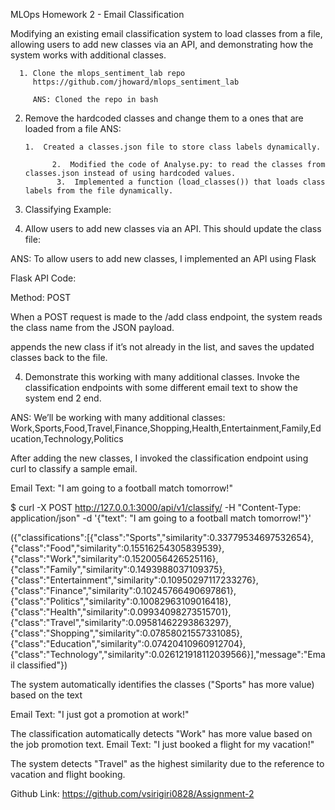MLOps Homework 2 - Email Classification


Modifying an existing email classification system to load classes from a file, allowing users to add new classes via an API, and demonstrating how the system works with additional classes.

      1. Clone the mlops_sentiment_lab repo
         https://github.com/jhoward/mlops_sentiment_lab

         ANS: Cloned the repo in bash

2. Remove the hardcoded classes and change them to a ones that are loaded from a file
ANS:  

       1.  Created a classes.json file to store class labels dynamically. 
 
             2.  Modified the code of Analyse.py: to read the classes from classes.json instead of using hardcoded values. 
              3.  Implemented a function (load_classes()) that loads class labels from the file dynamically.

 

4. Classifying Example:
 
3. Allow users to add new classes via an API. This should update the class file:

ANS: To allow users to add new classes, I implemented an API using Flask

Flask API Code:

 
 

Method: POST

When a POST request is made to the /add class endpoint, the system reads the class name from the JSON payload.

 




appends the new class if it’s not already in the list, and saves the updated classes back to the file.
 

4. Demonstrate this working with many additional classes. Invoke the
classification endpoints with some different email text to show the system
end 2 end.

ANS: We’ll be working with many additional classes:
Work,Sports,Food,Travel,Finance,Shopping,Health,Entertainment,Family,Education,Technology,Politics
 

After adding the new classes, I invoked the classification endpoint using curl to classify a sample email.

Email Text: "I am going to a football match tomorrow!"

$ curl -X POST http://127.0.0.1:3000/api/v1/classify/ -H "Content-Type: application/json" -d '{"text": "I am going to a football match tomorrow!"}'


 


({"classifications":[{"class":"Sports","similarity":0.33779534697532654},{"class":"Food","similarity":0.15516254305839539},{"class":"Work","similarity":0.1520056426525116},{"class":"Family","similarity":0.1493988037109375},{"class":"Entertainment","similarity":0.10950297117233276},{"class":"Finance","similarity":0.10245766490697861},{"class":"Politics","similarity":0.10082963109016418},{"class":"Health","similarity":0.09934098273515701},{"class":"Travel","similarity":0.09581462293863297},{"class":"Shopping","similarity":0.07858021557331085},{"class":"Education","similarity":0.07420410960912704},{"class":"Technology","similarity":0.026121918112039566}],"message":"Email classified"})

The system automatically identifies the classes ("Sports" has more value) based on the text


Email Text: "I just got a promotion at work!"

 

The classification automatically detects "Work" has more value based on the job promotion text.
Email Text: "I just booked a flight for my vacation!"

 
The system detects "Travel" as the highest similarity due to the reference to vacation and flight booking.


Github Link: https://github.com/vsirigiri0828/Assignment-2
